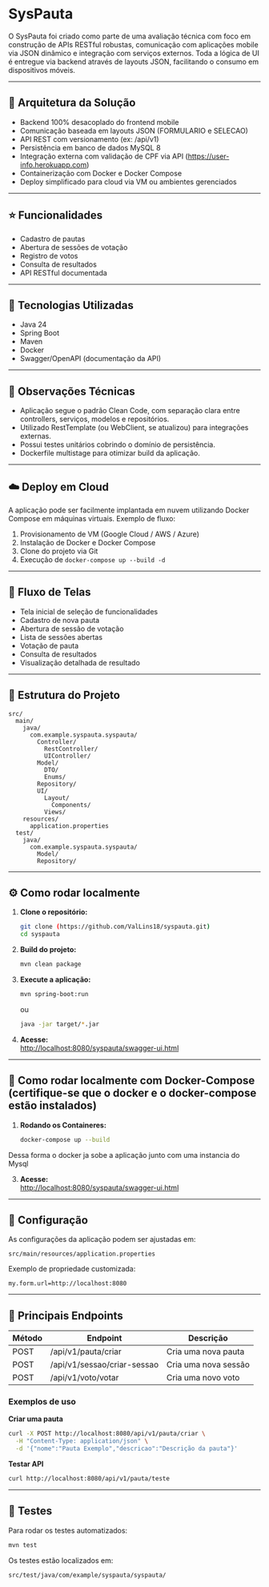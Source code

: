 # SysPauta

O SysPauta foi criado como parte de uma avaliação técnica com foco em construção de APIs RESTful robustas, comunicação com aplicações mobile via JSON dinâmico e integração com serviços externos. Toda a lógica de UI é entregue via backend através de layouts JSON, facilitando o consumo em dispositivos móveis.

---

## :triangular_ruler: Arquitetura da Solução

- Backend 100% desacoplado do frontend mobile
- Comunicação baseada em layouts JSON (FORMULARIO e SELECAO)
- API REST com versionamento (ex: /api/v1)
- Persistência em banco de dados MySQL 8
- Integração externa com validação de CPF via API (https://user-info.herokuapp.com)
- Containerização com Docker e Docker Compose
- Deploy simplificado para cloud via VM ou ambientes gerenciados

---

## :star: Funcionalidades

- Cadastro de pautas
- Abertura de sessões de votação
- Registro de votos
- Consulta de resultados
- API RESTful documentada

---

## :rocket: Tecnologias Utilizadas

- Java 24
- Spring Boot
- Maven
- Docker
- Swagger/OpenAPI (documentação da API)

---
## :memo: Observações Técnicas

- Aplicação segue o padrão Clean Code, com separação clara entre controllers, serviços, modelos e repositórios.
- Utilizado RestTemplate (ou WebClient, se atualizou) para integrações externas.
- Possui testes unitários cobrindo o domínio de persistência.
- Dockerfile multistage para otimizar build da aplicação.
---
## :cloud: Deploy em Cloud

A aplicação pode ser facilmente implantada em nuvem utilizando Docker Compose em máquinas virtuais. Exemplo de fluxo:

1. Provisionamento de VM (Google Cloud / AWS / Azure)
2. Instalação de Docker e Docker Compose
3. Clone do projeto via Git
4. Execução de `docker-compose up --build -d`

---
## :iphone: Fluxo de Telas

- Tela inicial de seleção de funcionalidades
- Cadastro de nova pauta
- Abertura de sessão de votação
- Lista de sessões abertas
- Votação de pauta
- Consulta de resultados
- Visualização detalhada de resultado

---

## :file_folder: Estrutura do Projeto

```
src/
  main/
    java/
      com.example.syspauta.syspauta/
        Controller/
          RestController/
          UIController/
        Model/
          DTO/
          Enums/
        Repository/
        UI/
          Layout/
            Components/
          Views/
    resources/
      application.properties
  test/
    java/
      com.example.syspauta.syspauta/
        Model/
        Repository/
```

---

## :gear: Como rodar localmente

1. **Clone o repositório:**
   ```sh
   git clone (https://github.com/ValLins18/syspauta.git)
   cd syspauta
   ```

2. **Build do projeto:**
   ```sh
   mvn clean package
   ```

3. **Execute a aplicação:**
   ```sh
   mvn spring-boot:run
   ```
   ou
   ```sh
   java -jar target/*.jar
   ```

4. **Acesse:**  
   [http://localhost:8080/syspauta/swagger-ui.html](http://localhost:8080/syspauta/swagger-ui.html)

---

## :whale: Como rodar localmente com Docker-Compose (certifique-se que o docker e o docker-compose estão instalados)

1. **Rodando os Containeres:**
   ```sh
   docker-compose up --build
   ```
Dessa forma o docker ja sobe a aplicação junto com uma instancia do Mysql

3. **Acesse:**  
   [http://localhost:8080/syspauta/swagger-ui.html](http://localhost:8080/syspauta/swagger-ui.html)

---

## :wrench: Configuração

As configurações da aplicação podem ser ajustadas em:
```
src/main/resources/application.properties
```
Exemplo de propriedade customizada:
```
my.form.url=http://localhost:8080
```

---

## :link: Principais Endpoints

| Método | Endpoint                    | Descrição                |
|--------|-----------------------------|--------------------------|
| POST   | /api/v1/pauta/criar         | Cria uma nova pauta      |
| POST   | /api/v1/sessao/criar-sessao | Cria uma nova sessão     |
| POST   | /api/v1/voto/votar          | Cria uma novo voto       |

### Exemplos de uso

**Criar uma pauta**
```sh
curl -X POST http://localhost:8080/api/v1/pauta/criar \
  -H "Content-Type: application/json" \
  -d '{"nome":"Pauta Exemplo","descricao":"Descrição da pauta"}'
```

**Testar API**
```sh
curl http://localhost:8080/api/v1/pauta/teste
```

---

## :test_tube: Testes

Para rodar os testes automatizados:
```sh
mvn test
```

Os testes estão localizados em:
```
src/test/java/com/example/syspauta/syspauta/
```
